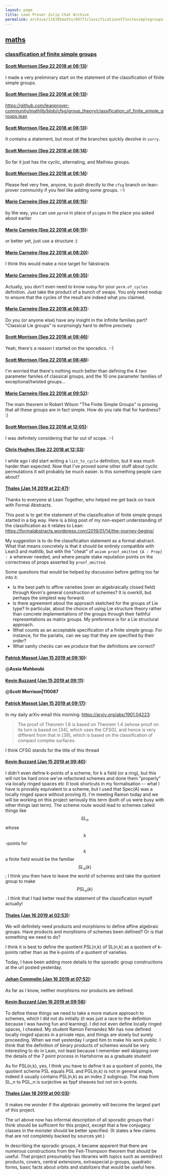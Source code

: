 ```yaml
---
layout: page
title: Lean Prover Zulip Chat Archive 
permalink: archive/116395maths/89771classificationoffinitesimplegroups.html
---
```


## [maths](index.html)
### [classification of finite simple groups](89771classificationoffinitesimplegroups.html)

#### [Scott Morrison (Sep 22 2018 at 08:13)](https://leanprover.zulipchat.com/#narrow/stream/116395-maths/topic/classification%20of%20finite%20simple%20groups/near/134424165):
I made a very preliminary start on the statement of the classification of finite simple groups.

#### [Scott Morrison (Sep 22 2018 at 08:13)](https://leanprover.zulipchat.com/#narrow/stream/116395-maths/topic/classification%20of%20finite%20simple%20groups/near/134424166):
https://github.com/leanprover-community/mathlib/blob/cfsg/group_theory/classification_of_finite_simple_groups.lean

#### [Scott Morrison (Sep 22 2018 at 08:13)](https://leanprover.zulipchat.com/#narrow/stream/116395-maths/topic/classification%20of%20finite%20simple%20groups/near/134424167):
It contains a statement, but most of the branches quickly devolve in `sorry`.

#### [Scott Morrison (Sep 22 2018 at 08:14)](https://leanprover.zulipchat.com/#narrow/stream/116395-maths/topic/classification%20of%20finite%20simple%20groups/near/134424208):
So far it just has the cyclic, alternating, and Mathieu groups.

#### [Scott Morrison (Sep 22 2018 at 08:14)](https://leanprover.zulipchat.com/#narrow/stream/116395-maths/topic/classification%20of%20finite%20simple%20groups/near/134424210):
Please feel very free, anyone, to push directly to the `cfsg` branch on lean-prover community if you feel like adding some groups. :-)

#### [Mario Carneiro (Sep 22 2018 at 08:15)](https://leanprover.zulipchat.com/#narrow/stream/116395-maths/topic/classification%20of%20finite%20simple%20groups/near/134424219):
by the way, you can use `pprod` in place of `psigma` in the place you asked about earlier

#### [Mario Carneiro (Sep 22 2018 at 08:15)](https://leanprover.zulipchat.com/#narrow/stream/116395-maths/topic/classification%20of%20finite%20simple%20groups/near/134424221):
or better yet, just use a structure :)

#### [Mario Carneiro (Sep 22 2018 at 08:20)](https://leanprover.zulipchat.com/#narrow/stream/116395-maths/topic/classification%20of%20finite%20simple%20groups/near/134424354):
I think this would make a nice target for fabstracts

#### [Mario Carneiro (Sep 22 2018 at 08:35)](https://leanprover.zulipchat.com/#narrow/stream/116395-maths/topic/classification%20of%20finite%20simple%20groups/near/134424724):
Actually, you don't even need to know `nodup` for your `perm.of_cycles` definition. Just take the product of a bunch of swaps. You only need nodup to ensure that the cycles of the result are indeed what you claimed.

#### [Mario Carneiro (Sep 22 2018 at 08:37)](https://leanprover.zulipchat.com/#narrow/stream/116395-maths/topic/classification%20of%20finite%20simple%20groups/near/134424780):
Do you (or anyone else) have any insight in the infinite families part? "Classical Lie groups" is surprisingly hard to define precisely

#### [Scott Morrison (Sep 22 2018 at 08:46)](https://leanprover.zulipchat.com/#narrow/stream/116395-maths/topic/classification%20of%20finite%20simple%20groups/near/134425039):
Yeah, there's a reason I started on the sporadics. :-)

#### [Scott Morrison (Sep 22 2018 at 08:48)](https://leanprover.zulipchat.com/#narrow/stream/116395-maths/topic/classification%20of%20finite%20simple%20groups/near/134425090):
I'm worried that there's nothing much better than defining the 4 two parameter familes of classical groups, and the 10 one parameter families of exceptional/twisted groups...

#### [Mario Carneiro (Sep 22 2018 at 09:52)](https://leanprover.zulipchat.com/#narrow/stream/116395-maths/topic/classification%20of%20finite%20simple%20groups/near/134426871):
The main theorem in Robert Wilson "The Finite Simple Groups" is proving that all these groups are in fact simple. How do you rate that for hardness? :)

#### [Scott Morrison (Sep 22 2018 at 12:05)](https://leanprover.zulipchat.com/#narrow/stream/116395-maths/topic/classification%20of%20finite%20simple%20groups/near/134431025):
I was definitely considering that far out of scope. :-)

#### [Chris Hughes (Sep 22 2018 at 12:33)](https://leanprover.zulipchat.com/#narrow/stream/116395-maths/topic/classification%20of%20finite%20simple%20groups/near/134431821):
I while ago I did start writing a `list_to_cycle` definition, but it was much harder than expected. Now that I've proved some other stuff about cyclic permutations it will probably be much easier. Is this something people care about?

#### [Thales (Jan 14 2019 at 22:47)](https://leanprover.zulipchat.com/#narrow/stream/116395-maths/topic/classification%20of%20finite%20simple%20groups/near/155122187):
Thanks to everyone at Lean Together, who helped me get back on track with Formal Abstracts.

This post is to get the statement of the classification of finite simple groups started in a big way.  Here is a blog post of my non-expert understanding of the classification as it relates to Lean: https://formalabstracts.wordpress.com/2019/01/14/the-journey-begins/   

My suggestion is to do the classification statement as a formal abstract.  What that means concretely is that it should be entirely compatible with Lean3 and mathlib, but with the "cheat" of  `axiom proof_omitted {A : Prop} : A` wherever needed, and where people stake reputation points on the correctness of props asserted by `proof_omitted`.  

Some questions that would be helped by discussion before getting too far into it.
- Is the best path to affine varieties (over an algebraically closed field) through Kevin's general construction of schemes?  It is overkill, but perhaps the simplest way forward.
- Is there agreement about the approach sketched for the groups of Lie type?  In particular, about the choice of using Lie structure theory rather than concrete implementations of the groups through their faithful representations as matrix groups.  My preference is for a Lie structural approach.
- What counts as an acceptable specification of a finite simple group.  For instance, for the pariahs, can we say that they are specified by their order?
- What sanity checks can we produce that the definitions are correct?

#### [Patrick Massot (Jan 15 2019 at 09:10)](https://leanprover.zulipchat.com/#narrow/stream/116395-maths/topic/classification%20of%20finite%20simple%20groups/near/155152958):
@**Assia Mahboubi**

#### [Kevin Buzzard (Jan 15 2019 at 09:11)](https://leanprover.zulipchat.com/#narrow/stream/116395-maths/topic/classification%20of%20finite%20simple%20groups/near/155153007):
@**Scott Morrison|110087**

#### [Patrick Massot (Jan 15 2019 at 09:17)](https://leanprover.zulipchat.com/#narrow/stream/116395-maths/topic/classification%20of%20finite%20simple%20groups/near/155153233):
In my daily arXiv email this morning: https://arxiv.org/abs/1901.04223: 
> The proof of Theorem 1.6 is based on Theorem 1.4 (whose proof on its turn is based on [34], which uses the CFSG), and hence is very different from that in [39], which is based on the classification of compact complex surfaces.

I think CFSG stands for the title of this thread

#### [Kevin Buzzard (Jan 15 2019 at 09:40)](https://leanprover.zulipchat.com/#narrow/stream/116395-maths/topic/classification%20of%20finite%20simple%20groups/near/155154160):
I didn't even define k-points of a scheme, for k a field (or a ring), but this will not be hard once we've refactored schemes and done them "properly" via locally ringed spaces etc (I took shortcuts in my formalisation -- what I have is provably equivalent to a scheme, but I used that Spec(A) was a locally ringed space without proving it). I'm meeting Ramon today and we will be working on this project seriously this term (both of us were busy with other things last term). The scheme route would lead to schemes called things like $$SL_n$$ whose $$k$$-points for $$k$$ a finite field would be the familiar $$SL_n(k)$$; I think you then have to leave the world of schemes and take the quotient group to make $$PSL_n(k)$$. I think that I had better read the statement of the classification myself actually!

#### [Thales (Jan 16 2019 at 02:53)](https://leanprover.zulipchat.com/#narrow/stream/116395-maths/topic/classification%20of%20finite%20simple%20groups/near/155220783):
We will definitely need products and morphisms to define affine algebraic groups.  Have products and morphisms of schemes been defined?  Or is that something we need to do?

I think it is best to define the quotient PSL(n,k) of SL(n,k) as a quotient of k-points rather than as the k-points of a quotient of varieties.

Today, I have been adding more details to the sporadic group constructions at the url posted yesterday.

#### [Johan Commelin (Jan 16 2019 at 07:52)](https://leanprover.zulipchat.com/#narrow/stream/116395-maths/topic/classification%20of%20finite%20simple%20groups/near/155232891):
As far as I know, neither morphisms nor products are defined.

#### [Kevin Buzzard (Jan 16 2019 at 09:58)](https://leanprover.zulipchat.com/#narrow/stream/116395-maths/topic/classification%20of%20finite%20simple%20groups/near/155238230):
To define these things we need to take a more mature approach to schemes, which I did not do initially (it was just a race to the definition because I was having fun and learning). I did not even define locally ringed spaces, I cheated. My student Ramon Fernandez Mir has now defined locally ringed spaces in a private repo, and things are slowly but surely proceeding. When we met yesterday I urged him to make his work public. I think that the definition of binary products of schemes would be very interesting to do in Lean, not least because I remember well skipping over the details of the 7 point process in Hartshorne as a graduate student!

As for PSL(n,k), yes,  I think you have to define it as a quotient of points, the quotient scheme PSL equals PGL and PGL(n,k) is not in general simple, indeed it usually contains PSL(n,k) as an index 2 subgroup. The map from SL_n to PGL_n is surjective as fppf sheaves but not on k-points.

#### [Thales (Jan 18 2019 at 00:03)](https://leanprover.zulipchat.com/#narrow/stream/116395-maths/topic/classification%20of%20finite%20simple%20groups/near/156327271):
It makes me wonder if the algebraic geometry will become the largest part of this project.

The url above now has informal description of all sporadic groups that I think should be sufficient for this project, except that a few conjugacy classes in the monster should be better specified.  (It states a few claims that are not completely backed by sources yet.)  

In describing the sporadic groups, it became apparent that there are numerous constructions from the Feit-Thompson theorem that should be useful.  That project presumably has libraries with topics such as semidirect products, covers, central extensions, extraspecial p-groups, quadratic forms, basic facts about orbits and stabilizers that would be useful here.

